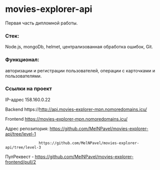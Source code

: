 # movies-explorer-api
Первая часть дипломной работы.

### Стек:
Node.js, mongoDb, helmet, централизованная обработка ошибок, Git.

### Функционал:
авторизации и регистрации пользователей, операции с карточками и пользователями.

  
### Ссылки на проект

IP-адрес 158.160.0.22

Backend https://http://api.movies-explorer-mpn.nomoredomains.icu/

Frontend https://movies-explorer-mpn.nomoredomains.icu/

Адрес репозитория: https://github.com/MelNPavel/movies-explorer-api/tree/level-1

                   https://github.com/MelNPavel/movies-explorer-api/tree/level-3

ПулРеквест - https://github.com/MelNPavel/movies-explorer-frontend/pull/2
